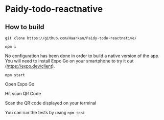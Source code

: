 # Paidy-todo-reactnative

## How to build
`git clone https://github.com/Haarkan/Paidy-todo-reactnative/`

`npm i `

No configuration has been done in order to build a native version of the app. You will need to install Expo Go on your smartphone to try it out (https://expo.dev/client).

`npm start`

Open Expo Go

Hit scan QR Code

Scan the QR code displayed on your terminal

You can run the tests by using `npm test`
